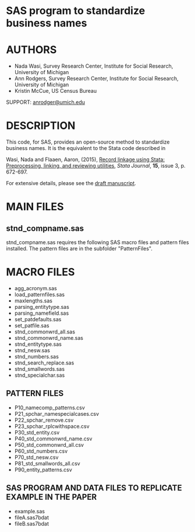 SAS program to standardize business names
============

AUTHORS
=======
- Nada Wasi,
  Survey Research Center,
  Institute for Social Research,
  University of Michigan
- Ann Rodgers,
  Survey Research Center,
  Institute for Social Research,
  University of Michigan
- Kristin McCue,
  US Census Bureau



SUPPORT:    <anrodger@umich.edu>

DESCRIPTION
===========
This code, for SAS, provides an open-source method to standardize business names. It is the equivalent to the Stata code described in


  Wasi, Nada and Flaaen, Aaron, (2015), [Record linkage using Stata: Preprocessing, linking, and reviewing utilities](http://www.stata-journal.com/article.html?article=dm0082), <i>Stata Journal</i>, <b>15</b>, issue 3, p. 672-697.

For extensive details, please see the [draft manuscript](stndcomp_main_20180604.pdf).

MAIN FILES
==========

stnd_compname.sas
-----------------

stnd_compname.sas requires the following SAS macro files and pattern files installed.
The pattern files are in the subfolder "PatternFiles".

MACRO FILES
===========
-  agg_acronym.sas
-  load_patternfiles.sas
-  maxlengths.sas
-  parsing_entitytype.sas
-  parsing_namefield.sas
-  set_patdefaults.sas
-  set_patfile.sas
-  stnd_commonwrd_all.sas
-  stnd_commonwrd_name.sas
-  stnd_entitytype.sas
-  stnd_nesw.sas
-  stnd_numbers.sas
-  stnd_search_replace.sas
-  stnd_smallwords.sas
-  stnd_specialchar.sas


PATTERN FILES
-------------
-  P10_namecomp_patterns.csv
-  P21_spchar_namespecialcases.csv
-  P22_spchar_remove.csv
-  P23_spchar_rplcwithspace.csv
-  P30_std_entity.csv
-  P40_std_commonwrd_name.csv
-  P50_std_commonwrd_all.csv
-  P60_std_numbers.csv
-  P70_std_nesw.csv
-  P81_std_smallwords_all.csv
-  P90_entity_patterns.csv


SAS PROGRAM AND DATA FILES TO REPLICATE EXAMPLE IN THE PAPER
------------------------------------------------------------
-  example.sas
-  fileA.sas7bdat
-  fileB.sas7bdat
